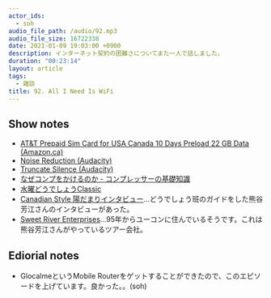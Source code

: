 ```yaml
---
actor_ids:
  - soh
audio_file_path: /audio/92.mp3
audio_file_size: 16722338
date: 2021-01-09 19:03:00 +0900
description: インターネット契約の困難さについてまた一人で話しました。
duration: "00:23:14"
layout: article
tags:
  - 雑談
title: 92. All I Need Is WiFi
---
```


## Show notes
- [AT&T Prepaid Sim Card for USA Canada 10 Days Preload 22 GB Data (Amazon.ca)](https://www.amazon.ca/gp/product/B07RHRLZJL)
- [Noise Reduction (Audacity)](https://manual.audacityteam.org/man/noise_reduction.html)
- [Truncate Silence (Audacity)](https://manual.audacityteam.org/man/truncate_silence.html)
- [なぜコンプをかけるのか - コンプレッサーの基礎知識](https://www.dtmfb.com/mix/comp-basic/)
- [水曜どうでしょうClassic](https://www.netflix.com/title/80105433)
- [Canadian Style 陽だまりインタビュー](https://canadianstyle.jp/scenes/07.html)...どうでしょう班のガイドをした熊谷芳江さんのインタビューがあった。
- [Sweet River Enterprises](http://www.yukonriver.com/)...95年からユーコンに住んでいるそうです。これは熊谷芳江さんがやっているツアー会社。

## Ediorial notes
- GlocalmeというMobile Routerをゲットすることができたので、このエピソードを上げています。良かった。。(soh)
